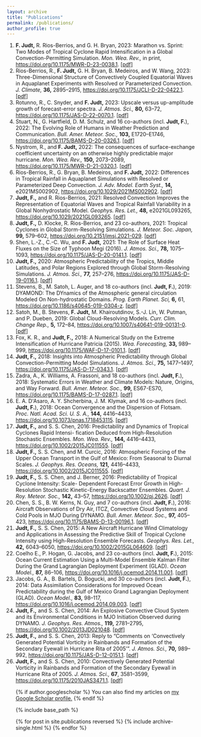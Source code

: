```yaml
---
layout: archive
title: "Publications"
permalink: /publications/
author_profile: true
---
```



<ol>
    <li><strong>F. Judt,</strong> R. Rios-Berrios, and G. H. Bryan, 2023: Marathon vs. Sprint: Two Modes of Tropical Cyclone Rapid Intensification in a Global Convection-Permitting Simulation. <em>Mon. Wea. Rev.,</em> in print, <a href="https://doi.org/10.1175/MWR-D-23-0038.1">https://doi.org/10.1175/MWR-D-23-0038.1</a>. <a href="https://falkojudt.github.io/files/mwre-MWR-D-23-0038.1.pdf">[pdf]</a>
    </li>
    <li>Rios-Berrios, R., <strong>F. Judt,</strong> G. H. Bryan, B. Medeiros, and W. Wang, 2023: Three-Dimensional Structure of Convectively Coupled Equatorial Waves in Aquaplanet Experiments with Resolved or Parameterized Convection. <em>J. Climate,</em> <strong>36,</strong> 2895–2915, <a href="https://doi.org/10.1175/JCLI-D-22-0422.1">https://doi.org/10.1175/JCLI-D-22-0422.1</a>. <a href="https://falkojudt.github.io/files/Rios-Berrios%20et%20al.%202023%20-%20Three-Dimensional%20Structure%20of%20Convectively%20C%20...%20s%20in%20Aquaplanet%20Experiments%20with%20Resolved%20or%20Parameterized%20Convection.pdf">[pdf]</a>
    </li>
    <li>Rotunno, R., C. Snyder, and <strong>F. Judt,</strong> 2023: Upscale versus up-amplitude growth of forecast-error spectra. <em>J. Atmos. Sci.,</em> <strong>80,</strong> 63–72, <a href="https://doi.org/10.1175/JAS-D-22-0070.1">https://doi.org/10.1175/JAS-D-22-0070.1</a>. <a href="https://falkojudt.github.io/files/Rotunno%20et%20al.%202022%20-%20Upscale%20versus%20“Up-Amplitude”%20Growth%20of%20Forecast-Error%20Spectra.pdf">[pdf]</a>
    </li>
    <li>Stuart, N., G. Hartfield, D. M. Schulz, and 16 co-authors (incl. <strong>Judt, F.</strong>), 2022: The Evolving Role of Humans in Weather Prediction and Communication. <em>Bull. Amer. Meteor. Soc.,</em> <strong>103,</strong> E1720–E1746, <a href="https://doi.org/10.1175/BAMS-D-20-0326.1">https://doi.org/10.1175/BAMS-D-20-0326.1</a>. <a href="https://falkojudt.github.io/files/Stuart%20et%20al.%202022%20-%20BAMS-D-20-0326.1-min.pdf">[pdf]</a>
    </li>
    <li>Nystrom, R., and <strong>F. Judt,</strong> 2022: The consequences of surface-exchange coefficient uncertainty on an otherwise highly predictable major hurricane. <em>Mon. Wea. Rev.,</em> <strong>150,</strong> 2073–2089, <a href="https://doi.org/10.1175/MWR-D-21-0320.1">https://doi.org/10.1175/MWR-D-21-0320.1</a>. <a href="https://falkojudt.github.io/files/Nystrom%20and%20Judt%202022%20-%20The%20Consequences%20of%20Surface-Exchange%20Coefficient%20Uncertainty%20on%20an%20Otherwise%20Highly%20Predictable%20Major%20Hurricane.pdf">[pdf]</a>
    </li>
    <li>Rios-Berrios, R., G. Bryan, B. Medeiros, and <strong>F. Judt,</strong> 2022: Differences in Tropical Rainfall in Aquaplanet Simulations with Resolved or Parameterized Deep Convection. <em>J. Adv. Model. Earth Syst.,</em> <strong>14,</strong> e2021MS002902, <a href="https://doi.org/10.1029/2021MS002902">https://doi.org/10.1029/2021MS002902</a>. <a href="https://falkojudt.github.io/files/Rios-Berrios%20et%20al.%202022%20-%20Differences%20in%20tropical%20rainfall%20in%20aquaplanet%20simulations%20with%20resolved%20or%20parameterized%20deep%20convection.pdf">[pdf]</a>
    </li>
    <li><strong>Judt, F.,</strong> and R. Rios-Berrios, 2021: Resolved Convection Improves the Representation of Equatorial Waves and Tropical Rainfall Variability in a Global Nonhydrostatic Model. <em>Geophys. Res. Let.,</em> <strong>48,</strong> e2021GL093265, <a href="https://doi.org/10.1029/2021GL093265">https://doi.org/10.1029/2021GL093265</a>. <a href="https://falkojudt.github.io/files/Judt%20and%20Rios-Berrios%202021%20-%20Resolved%20convection%20improves%20the%20representa%20...%20es%20and%20tropical%20rainfall%20variability%20in%20a%20global%20nonhydrostatic%20model.pdf">[pdf]</a>
    </li>
    <li><strong>Judt, F.,</strong> D. Klocke, R. Rios-Berrios, and 23 co-authors, 2021: Tropical Cyclones in Global Storm-Resolving Simulations. <em>J. Meteor. Soc. Japan,</em> <strong>99,</strong> 579–602, <a href="https://doi.org/10.2151/jmsj.2021-029">https://doi.org/10.2151/jmsj.2021-029</a>. <a href="https://falkojudt.github.io/files/Judt%2520et%2520al.%25202021%2520-%2520Tropical%2520cyclones%2520in%2520global%2520storm-resolving%2520models-compressed.pdf">[pdf]</a>
    </li>
    <li>Shen, L.-Z., C.-C. Wu, and <strong>F. Judt,</strong> 2021: The Role of Surface Heat Fluxes on the Size of Typhoon
        Megi (2016). <em>J. Atmos. Sci.,</em> <strong>78,</strong> 1075–1093, <a href="https://doi.org/10.1175/JAS-D-20-0141.1">https://doi.org/10.1175/JAS-D-20-0141.1</a>. <a href="https://falkojudt.github.io/files/Shen%20et%20al.%202021%20-%20The%20Role%20of%20Surface%20Heat%20Fluxes%20on%20the%20Size%20of%20Typhoon%20Megi%20(2016).pdf">[pdf]</a>
    </li>
    <li><strong>Judt, F.,</strong> 2020: Atmospheric Predictability of the Tropics, Middle Latitudes, and Polar Regions Explored through Global Storm-Resolving Simulations. <em>J. Atmos. Sci.,</em> <strong>77,</strong> 257–276, <a href="https://doi.org/10.1175/JAS-D-19-0116.1">https://doi.org/10.1175/JAS-D-19-0116.1</a>. <a href="https://falkojudt.github.io/files/Judt%202020%20-%20Atmospheric%20Predictability%20of%20the%20Tropics%2C%20Middle%20Latitudes%2C%20and%20Polar%20Regions%20Explored%20through%20Global%20Storm-Resolving%20Simulations.pdf">[pdf]</a>
    </li>
    <li>Stevens, B., M. Satoh, L. Auger, and 18 co-authors (incl. <strong>Judt, F.</strong>), 2019: DYAMOND: The DYnamics of the Atmospheric general circulation Modeled On Non-hydrostatic Domains. <em>Prog. Earth Planet. Sci,</em> <strong>6,</strong> 61, <a href="https://doi.org/10.1186/s40645-019-0304-z">https://doi.org/10.1186/s40645-019-0304-z</a>. <a href="https://falkojudt.github.io/files/Stevens%20et%20al.%202019%20-%20DYAMOND%20-%20the%20DYnamics%20of%20the%20Atmospheric%20general%20circulation%20Modeled%20On%20Non-hydrostatic%20Domains-min.pdf">[pdf]</a>
    </li>
    <li>Satoh, M., B. Stevens, <strong>F. Judt,</strong> M. Khairoutdinov, S.-J. Lin, W. Putman, and P. Dueben, 2019: Global Cloud-Resolving Models. <em>Curr. Clim. Change Rep.,</em> <strong>5,</strong> 172–84, <a href="https://doi.org/10.1007/s40641-019-00131-0">https://doi.org/10.1007/s40641-019-00131-0</a>. <a href="https://falkojudt.github.io/files/Satoh%20et%20al.%202019%20-%20Global%20cloud-resolving%20models.pdf">[pdf]</a>
    </li>
    <li>Fox, K. R., and <strong>Judt, F.,</strong> 2018: A Numerical Study on the Extreme Intensification of Hurricane Patricia (2015). <em>Wea. Forecasting,</em> <strong>33,</strong> 989–999, <a href="https://doi.org/10.1175/WAF-D-17-0101.1">https://doi.org/10.1175/WAF-D-17-0101.1</a>. <a href="https://falkojudt.github.io/files/Fox%20and%20Judt%202018%20-%20A%20Numerical%20Study%20on%20the%20Extreme%20Intensification%20of%20Hurricane%20Patricia%20(2015).pdf">[pdf]</a>
    </li>
    <li><strong>Judt, F.,</strong> 2018: Insights into Atmospheric Predictability through Global Convection-Permitting Model Simulations. <em>J. Atmos. Sci.,</em> <strong>75,</strong> 1477–1497, <a href="https://doi.org/10.1175/JAS-D-17-0343.1">https://doi.org/10.1175/JAS-D-17-0343.1</a>. <a href="https://falkojudt.github.io/files/Judt%202018%20-%20Insights%20into%20Atmospheric%20Predictability%20through%20Global%20Convection-Permitting%20Model%20Simulations.pdf">[pdf]</a>
    </li>
    <li>Zadra, A., K. Williams, A. Frassoni, and 18 co-authors (incl. <strong>Judt, F.</strong>), 2018: Systematic Errors in Weather and Climate Models: Nature, Origins, and Way Forward. <em>Bull. Amer. Meteor. Soc.,</em> <strong>99,</strong> ES67-ES70, <a href="https://doi.org/10.1175/BAMS-D-17-0287.1">https://doi.org/10.1175/BAMS-D-17-0287.1</a>. <a href="https://falkojudt.github.io/files/Zadra%20et%20al.%202018%20-%20Systematic%20Errors%20in%20Weather%20and%20Climate%20Models%20-%20Nature%2C%20Origins%2C%20and%20Ways%20Forward.pdf">[pdf]</a>
    </li>
    <li>E. A. D'Asaro, A. Y. Shcherbina, J. M. Klymak, and 16 co-authors (incl. <strong>Judt, F.</strong>), 2018: Ocean Convergence and the Dispersion of Flotsam. <em>Proc. Natl. Acad. Sci. U. S. A.,</em> <strong>144,</strong> 4416–4433, <a href="https://doi.org/10.1073/pnas.1718453115">https://doi.org/10.1073/pnas.1718453115</a>. <a href="https://falkojudt.github.io/files/D'Asaro%20et%20al.%202018%20-%20Ocean%20convergence%20and%20the%20dispersion%20of%20flotsam.pdf">[pdf]</a></li>
     <li><strong>Judt, F.,</strong> and S. S. Chen, 2016: Predictability and Dynamics of Tropical Cyclones Rapid Intensi- fication Deduced from High-Resolution Stochastic Ensembles. <em>Mon. Wea. Rev.,</em> <strong>144,</strong> 4416–4433, <a href="https://doi.org/10.1002/2015JC011555">https://doi.org/10.1002/2015JC011555</a>. <a href="https://falkojudt.github.io/files/Judt%20and%20Chen%202016%20-%20Predictability%20and%20Dynamics%20of%20Tropical%20Cyclone%20Rapid%20Intensification%20Deduced%20from%20High-Resolution%20Stochastic%20Ensembles.pdf">[pdf]</a></li>
    <li><strong>Judt, F.,</strong> S. S. Chen, and M. Curcic, 2016: Atmospheric Forcing of the Upper Ocean Transport in the Gulf of Mexico: From Seasonal to Diurnal Scales. <em>J. Geophys. Res. Oceans,</em> <strong>121,</strong> 4416–4433, <a href="https://doi.org/10.1002/2015JC011555">https://doi.org/10.1002/2015JC011555</a>. <a href="https://falkojudt.github.io/files/Judt%20et%20al.%202016%20-%20Atmospheric%20forcing%20of%20the%20upper%20ocean%20transport%20in%20the%20Gulf%20of%20Mexico%20-%20From%20seasonal%20to%20diurnal%20scales.pdf">[pdf]</a></li>
    <li><strong>Judt, F.,</strong> S. S. Chen, and J. Berner, 2016: Predictability of Tropical Cyclone Intensity: Scale- Dependent Forecast Error Growth in High-Resolution Stochastic Kinetic-Energy Backscatter Ensembles. <em>Quart. J. Roy. Meteor. Soc.,</em> <strong>142,</strong> 43–57, <a href="https://doi.org/10.1002/qj.2626">https://doi.org/10.1002/qj.2626</a>. <a href="https://falkojudt.github.io/files/Judt%20et%20al.%202016%20-%20Predictability%20of%20tropical%20cyclone%20intensity%20-%20Scale...%20th%20in%20high-resolution%20stochastic%20kinetic-energy%20backscatter%20ensembles.pdf">[pdf]</a></li>
    <li>Chen, S. S., B. W. Kerns, N. Guy, and 7 co-authors (incl. <strong>Judt, F.</strong>), 2016: Aircraft Observations of Dry Air, ITCZ, Convective Cloud Systems and Cold Pools in MJO During DYNAMO. <em>Bull. Amer. Meteor. Soc.,</em> <strong>97,</strong> 405–423, <a href="https://doi.org/10.1175/BAMS-D-13-00196.1">https://doi.org/10.1175/BAMS-D-13-00196.1</a>. <a href="https://falkojudt.github.io/files/Chen%20et%20al.%202016%20-%20Aircraft%20Observations%20of%20Dry%20Air%2C%20the%20ITCZ%2C%20Convective%20Cloud%20Systems%2C%20and%20Cold%20Pools%20in%20MJO%20during%20DYNAMO.pdf">[pdf]</a></li>
    <li><strong>Judt, F.,</strong> S. S. Chen, 2015: A New Aircraft Hurricane Wind Climatology and Applications in Assessing the Predictive Skill of Tropical Cyclone Intensity using High-Resolution Ensemble Forecasts. <em>Geophys. Res. Let.,</em> <strong>42,</strong> 6043–6050, <a href="https://doi.org/10.1002/2015GL064609">https://doi.org/10.1002/2015GL064609</a>. <a href="https://falkojudt.github.io/files/Judt%20and%20Chen%202015%20-%20A%20New%20Aircraft%20Hurricane%20Wind%20Climatology%20and%20Appli%20...%20f%20Tropical%20Cyclone%20Intensity%20Using%20High-Resolution%20Ensemble%20Forecasts.pdf">[pdf]</a></li>
    <li>Coelho E., P. Hogan, G. Jacobs, and 23 co-authors (incl. <strong>Judt, F.</strong>), 2015: Ocean Current Estimation Using a Multi-Model Ensemble Kalman Filter During the Grand Lagrangian Deployment Experiment (GLAD). <em>Ocean Model.,</em> <strong>87,</strong> 86–106, <a href="https://doi.org/10.1016/j.ocemod.2014.11.001">https://doi.org/10.1016/j.ocemod.2014.11.001</a>. <a href="https://falkojudt.github.io/files/Coelho%20et%20al.%202015%20-%20Ocean%20current%20estimation%20using%20a%20Multi-Model%20Ensemble%20Kalman%20Filter%20during%20the%20Grand%20Lagrangian%20Deployment%20experiment%20(GLAD).pdf">[pdf]</a></li>
    <li>Jacobs, G. A., B. Bartels, D. Bogucki, and 30 co-authors (incl. <strong>Judt, F.</strong>), 2014: Data Assimilation Considerations for Improved Ocean Predictability during the Gulf of Mexico Grand Lagrangian Deployment (GLAD). <em>Ocean Model.,</em> <strong>83,</strong> 98–117, <a href="https://doi.org/10.1016/j.ocemod.2014.09.003">https://doi.org/10.1016/j.ocemod.2014.09.003</a>. <a href="https://falkojudt.github.io/files/Jacobs%20et%20al.%202014%20-%20Data%20assimilation%20considerations%20for%20improved%20ocean%20...%20tability%20during%20the%20Gulf%20of%20Mexico%20Grand%20Lagrangian%20Deployment%20(GLAD).pdf">[pdf]</a></li>   
    <li><strong>Judt, F.,</strong> and S. S. Chen, 2014: An Explosive Convective Cloud System and its Environmental Conditions in MJO Initiation Observed during DYNAMO. <em>J. Geophys. Res. Atmos.,</em> <strong>119,</strong> 2781–2795, <a href="https://doi.org/10.1002/2013JD021048">https://doi.org/10.1002/2013JD021048</a>. <a href="https://falkojudt.github.io/files/Judt%20and%20Chen%202014%20-%20An%20explosive%20convective%20cloud%20system%20and%20its%20environmental%20conditions%20in%20MJO%20initiation%20observed%20during%20DYNAMO.pdf">[pdf]</a></li> 
    <li><strong>Judt, F.,</strong> and S. S. Chen, 2013: Reply to “Comments on ‘Convectively Generated Potential Vorticity in Rainbands and Formation of the Secondary Eyewall in Hurricane Rita of 2005’”. <em>J. Atmos. Sci.,</em> <strong>70,</strong> 989–992, <a href="https://doi.org/10.1175/JAS-D-12-0151.1">https://doi.org/10.1175/JAS-D-12-0151.1</a>. <a href="https://falkojudt.github.io/files/Judt%20and%20Chen%202013%20-%20Reply%20to%20“Comments%20on%20‘Convectively%20Generated%20Poten%20...%20ds%20and%20Formation%20of%20the%20Secondary%20Eyewall%20in%20Hurricane%20Rita%20of%202005'”.pdf">[pdf]</a></li>
    <li><strong>Judt, F.,</strong> and S. S. Chen, 2010: Convectively Generated Potential Vorticity in Rainbands and Formation of the Secondary Eyewall in Hurricane Rita of 2005. <em>J. Atmos. Sci.,</em> <strong>67</strong>, 3581–3599, <a href="https://doi.org/10.1175/2010JAS3471.1">https://doi.org/10.1175/2010JAS3471.1</a>. <a href="https://falkojudt.github.io/files/Judt%20and%20Chen%202010%20-%20Convectively%20Generated%20Potential%20Vorticity%20in%20Rainbands%20and%20Formation%20of%20the%20Secondary%20Eyewall%20in%20Hurricane%20Rita%20of%202005.pdf">[pdf]</a></li>
<!-- </ol> -->


{% if author.googlescholar %}
  You can also find my articles on <u><a href="{{author.googlescholar}}">my Google Scholar profile</a>.</u>
{% endif %}

{% include base_path %}

{% for post in site.publications reversed %}
  {% include archive-single.html %}
{% endfor %}
